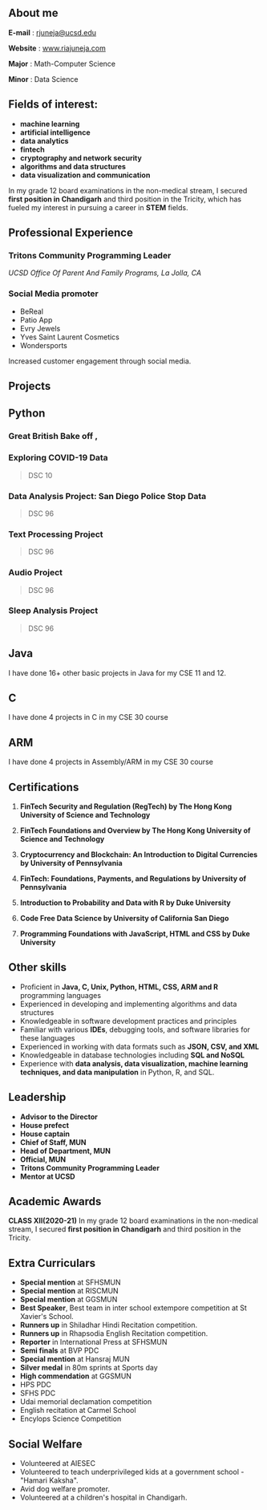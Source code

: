 
## About me <a id="about-me"></a> 

**E-mail** :  rjuneja@ucsd.edu 

**Website** : www.riajuneja.com

**Major** : Math-Computer Science

**Minor** : Data Science

## Fields of interest:
- **machine learning** 
- **artificial intelligence** 
- **data analytics** 
- **fintech**
- **cryptography and network security**
- **algorithms and data structures** 
- **data visualization and communication**

In my grade 12 board examinations in the non-medical stream, I secured **first position in Chandigarh** and third position in the Tricity, which has fueled my interest in pursuing a career in **STEM** fields.


## Professional Experience <a id="prof"></a>

### Tritons Community Programming Leader
_UCSD Office Of Parent And Family Programs, La Jolla, CA_


### Social Media promoter
- BeReal
- Patio App
- Evry Jewels
- Yves Saint Laurent Cosmetics
- Wondersports

Increased customer engagement through social media.


## Projects <a id="projects"></a>

## Python 

### Great British Bake off ,
### Exploring COVID-19 Data
> DSC 10

### Data Analysis Project: San Diego Police Stop Data
> DSC 96

### Text Processing Project
> DSC 96

### Audio Project
> DSC 96

### Sleep Analysis Project
> DSC 96


## Java

I have done 16+ other basic projects in Java for my CSE 11 and 12. 

## C

I have done 4 projects in C in my CSE 30 course

## ARM

I have done 4 projects in Assembly/ARM in my CSE 30 course


## Certifications <a id="certfifications"></a>


1. **FinTech Security and Regulation (RegTech) by The Hong Kong University of Science and Technology**

2. **FinTech Foundations and Overview by The Hong Kong University of Science and Technology**

3. **Cryptocurrency and Blockchain: An Introduction to Digital Currencies by University of Pennsylvania**

4. **FinTech: Foundations, Payments, and Regulations by University of Pennsylvania**

5. **Introduction to Probability and Data with R by Duke University**


6. **Code Free Data Science by University of California San Diego**

7. **Programming Foundations with JavaScript, HTML and CSS by Duke University**


## Other skills <a id="skills"></a>

- Proficient in **Java, C, Unix, Python, HTML, CSS, ARM and R** programming languages
- Experienced in developing and implementing algorithms and data structures
- Knowledgeable in software development practices and principles
- Familiar with various **IDEs**, debugging tools, and software libraries for these languages
- Experienced in working with data formats such as **JSON, CSV, and XML**
- Knowledgeable in database technologies including **SQL and NoSQL**
- Experience with **data analysis, data visualization, machine learning techniques, and data manipulation** in Python, R, and SQL.

## Leadership <a id="leadership"></a>

- **Advisor to the Director** 
- **House prefect**
- **House captain**
- **Chief of Staff, MUN**
- **Head of Department, MUN**
- **Official, MUN** 
- **Tritons Community Programming Leader**
- **Mentor at UCSD**

## Academic Awards <a id="awards"></a>

**CLASS XII(2020-21)**
In my grade 12 board examinations in the non-medical stream, I secured **first position in Chandigarh** and third position in the Tricity.

## Extra Curriculars <a id="EC"></a>

- **Special mention** at SFHSMUN
- **Special mention** at RISCMUN
- **Special mention** at GGSMUN
- **Best Speaker**, Best team in inter school extempore competition at St Xavier's School.
- **Runners up** in Shiladhar Hindi Recitation competition.
- **Runners up** in Rhapsodia English Recitation competition.
- **Reporter** in International Press at SFHSMUN
- **Semi finals** at BVP PDC
- **Special mention** at Hansraj MUN
- **Silver medal** in 80m sprints at Sports day
- **High commendation** at GGSMUN
- HPS PDC
- SFHS PDC
- Udai memorial declamation competition
- English recitation at Carmel School
- Encylops Science Competition

## Social Welfare <a id="sw"></a>

- Volunteered at AIESEC
- Volunteered to teach underprivileged kids at a government school - "Hamari Kaksha".
- Avid dog welfare promoter.
- Volunteered at a children's hospital in Chandigarh.
